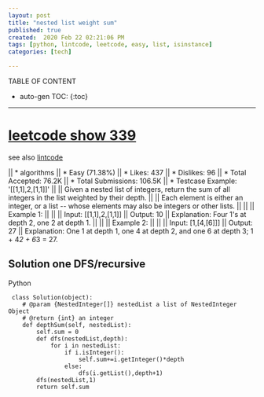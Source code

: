 ```yaml
---
layout: post
title: "nested list weight sum"
published: true
created:  2020 Feb 22 02:21:06 PM
tags: [python, lintcode, leetcode, easy, list, isinstance]
categories: [tech]

---
```


TABLE OF CONTENT

* auto-gen TOC:
{:toc}

- - -

# [leetcode show 339](https://leetcode.com/problems/nested-list-weight-sum/description/)

see also [lintcode](https://www.lintcode.com/problem/nested-list-weight-sum/description)

|| * algorithms
|| * Easy (71.38%)
|| * Likes:    437
|| * Dislikes: 96
|| * Total Accepted:    76.2K
|| * Total Submissions: 106.5K
|| * Testcase Example:  '[[1,1],2,[1,1]]'
|| 
|| Given a nested list of integers, return the sum of all integers in the list weighted by their depth.
|| 
|| Each element is either an integer, or a list -- whose elements may also be integers or other lists.
|| 
|| 
|| Example 1:
|| 
|| 
|| Input: [[1,1],2,[1,1]]
|| Output: 10 
|| Explanation: Four 1's at depth 2, one 2 at depth 1.
|| 
|| 
|| Example 2:
|| 
|| 
|| Input: [1,[4,[6]]]
|| Output: 27 
|| Explanation: One 1 at depth 1, one 4 at depth 2, and one 6 at depth 3; 1 + 4*2 + 6*3 = 27.


## Solution one DFS/recursive 
Python
```
 class Solution(object):
    # @param {NestedInteger[]} nestedList a list of NestedInteger Object
    # @return {int} an integer
    def depthSum(self, nestedList):
        self.sum = 0
        def dfs(nestedList,depth):
            for i in nestedList:
                if i.isInteger():
                    self.sum+=i.getInteger()*depth
                else:
                    dfs(i.getList(),depth+1)
        dfs(nestedList,1)
        return self.sum

```
